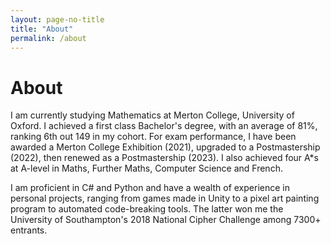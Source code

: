 ```yaml
---
layout: page-no-title
title: "About"
permalink: /about
---
```


# About

I am currently studying Mathematics at Merton College, University of Oxford. I achieved a first class Bachelor's degree, with an average of 81%, ranking 6th out 149 in my cohort. For exam performance, I have been awarded a Merton College Exhibition (2021), upgraded to a Postmastership (2022), then renewed as a Postmastership (2023). I also achieved four A*s at A-level in Maths, Further Maths, Computer Science and French.

I am proficient in C# and Python and have a wealth of experience in personal projects, ranging from games made in Unity to a pixel art painting program to automated code-breaking tools. The latter won me the University of Southampton's 2018 National Cipher Challenge among 7300+ entrants.
